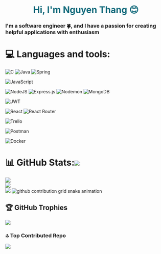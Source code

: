 <h1 align="center" style = "color: #116A7B;"> Hi, I'm Nguyen Thang 😊</h1>
<h3>I'm a software engineer 🍀, and I have a passion for creating helpful applications with enthusiasm</h3>


# 💻 Languages and tools:
![C](https://img.shields.io/badge/c-%2300599C.svg?style=for-the-badge&logo=c&logoColor=white) 
![Java](https://img.shields.io/badge/java-%23ED8B00.svg?style=for-the-badge&logo=java&logoColor=white)
![Spring](https://img.shields.io/badge/spring-%236DB33F.svg?style=for-the-badge&logo=spring&logoColor=white)

![JavaScript](https://img.shields.io/badge/javascript-%23323330.svg?style=for-the-badge&logo=javascript&logoColor=%23F7DF1E)

![NodeJS](https://img.shields.io/badge/node.js-6DA55F?style=for-the-badge&logo=node.js&logoColor=white)
![Express.js](https://img.shields.io/badge/express.js-%23404d59.svg?style=for-the-badge&logo=express&logoColor=%2361DAFB) 
![Nodemon](https://img.shields.io/badge/NODEMON-%23323330.svg?style=for-the-badge&logo=nodemon&logoColor=%BBDEAD)
![MongoDB](https://img.shields.io/badge/MongoDB-%234ea94b.svg?style=for-the-badge&logo=mongodb&logoColor=white)

![JWT](https://img.shields.io/badge/JWT-black?style=for-the-badge&logo=JSON%20web%20tokens) 

![React](https://img.shields.io/badge/react-%2320232a.svg?style=for-the-badge&logo=react&logoColor=%2361DAFB) 
![React Router](https://img.shields.io/badge/React_Router-CA4245?style=for-the-badge&logo=react-router&logoColor=white)

![Trello](https://img.shields.io/badge/Trello-%23026AA7.svg?style=for-the-badge&logo=Trello&logoColor=white)

![Postman](https://img.shields.io/badge/Postman-FF6C37?style=for-the-badge&logo=postman&logoColor=white)

![Docker](https://img.shields.io/badge/docker-%230db7ed.svg?style=for-the-badge&logo=docker&logoColor=white)

# 📊 GitHub Stats:[![](https://visitcount.itsvg.in/api?id=nathang0147&icon=0&color=0)](https://visitcount.itsvg.in) 
![](https://github-readme-stats.vercel.app/api?username=nathang0147&theme=radical&hide_border=false&include_all_commits=false&count_private=false)<br/>
![](https://github-readme-streak-stats.herokuapp.com/?user=nathang0147&theme=radical&hide_border=false)<br/>
![](https://github-readme-stats.vercel.app/api/top-langs/?username=nathang0147&theme=radical&hide_border=false&include_all_commits=false&count_private=false&layout=compact)
<picture>
  <source
    media="(prefers-color-scheme: dark)"
    srcset="
      https://github.com/nathang0147/nathang0147/blob/output/github-contribution-grid-snake.svg
    "
  />
  <source
    media="(prefers-color-scheme: dark)"
    srcset="
      https://github.com/nathang0147/nathang0147/blob/output/github-contribution-grid-snake.svg
    "
  />
  <img
    alt="github contribution grid snake animation"
    src="https://github.com/nathang0147/nathang0147/blob/output/github-contribution-grid-snake.svg"
  />
</picture>

## 🏆 GitHub Trophies
![](https://github-profile-trophy.vercel.app/?username=nathang0147&theme=radical&no-frame=false&no-bg=true&margin-w=4)

### 🔝 Top Contributed Repo
![](https://github-contributor-stats.vercel.app/api?username=nathang0147&limit=5&theme=dark&combine_all_yearly_contributions=true)
